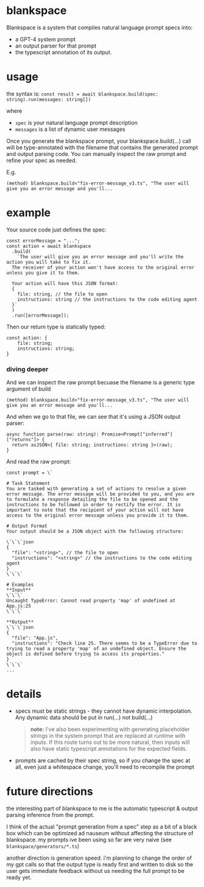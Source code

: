 # blankspace

Blankspace is a system that compiles natural language prompt specs into: 
- a GPT-4 system prompt
- an output parser for that prompt
- the typescript annotation of its output.

# usage

the syntax is:
`const result = await blankspace.build(spec: string).run(messages: string[])`

where
- `spec` is your natural language prompt description
- `messages` is a list of dynamic user messages


Once you generate the blankspace prompt, your blankspace.build(...) call will be type-annotated with the filename that contains the generated prompt and output parsing code. You can manually inspect the raw prompt and refine your spec as needed.

E.g.
```
(method) blankspace.build<"fix-error-message_v3.ts", "The user will give you an error message and you'll...
```

# example

Your source code just defines the spec:
```
const errorMessage = "...";
const action = await blankspace
  .build(
    `The user will give you an error message and you'll write the action you will take to fix it. 
  The receiver of your action won't have access to the original error unless you give it to them.

  Your action will have this JSON format:
  {
    file: string, // the file to open
    instructions: string // the instructions to the code editing agent
  }`
  )
  .run([errorMessage]);
```
Then our return type is statically typed:
```
const action: {
    file: string;
    instructions: string;
}
``` 

### diving deeper
And we can inspect the raw prompt becuase the filename is a generic type argument of build
```
(method) blankspace.build<"fix-error-message_v3.ts", "The user will give you an error message and you'll...
```
And when we go to that file, we can see that it's using a JSON output parser:
```
async function parse(raw: string): Promise<Prompt["inferred"]["returns"]> {
  return asJSON<{ file: string; instructions: string }>(raw);
}
```
And read the raw prompt:
```
const prompt = \`

# Task Statement
You are tasked with generating a set of actions to resolve a given error message. The error message will be provided to you, and you are to formulate a response detailing the file to be opened and the instructions to be followed in order to rectify the error. It is important to note that the recipient of your action will not have access to the original error message unless you provide it to them.

# Output Format
Your output should be a JSON object with the following structure:

\`\`\`json
{
  "file": "<string>", // the file to open
  "instructions": "<string>" // the instructions to the code editing agent
}
\`\`\`

# Examples
**Input**
\`\`\`
Uncaught TypeError: Cannot read property 'map' of undefined at App.js:25
\`\`\`

**Output**
\`\`\`json
{
  "file": "App.js",
  "instructions": "Check line 25. There seems to be a TypeError due to trying to read a property 'map' of an undefined object. Ensure the object is defined before trying to access its properties."
}
\`\`\`
...
```

# details

- specs must be static strings - they cannot have dynamic interpolation. Any dynamic data should be put in run(...) not build(...)
  > **note:** I've also been experimenting with generating placeholder strings in the system prompt that are replaced at runtime with inputs. If this route turns out to be more natural, then inputs will also have static typescript annotations for the expected fields.

- prompts are cached by their spec string, so if you change the spec at all, even just a whitespace change, you'll need to recompile the prompt

# future directions

the interesting part of blankspace to me is the automatic typescript & output parsing inference from the prompt.

I think of the actual "prompt generation from a spec" step as a bit of a black box which can be optimized ad nauseum without affecting the structure of blankspace. my prompts ive been using so far are very naive (see `blankspace/generators/*.ts`)

another direction is generation speed. i'm planning to change the order of my gpt calls so that the output type is ready first and written to disk so the user gets immediate feedback without us needing the full prompt to be ready yet.